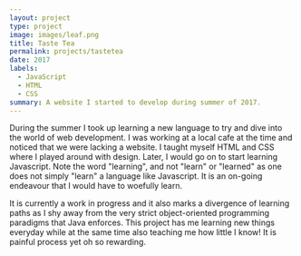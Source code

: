 ```yaml
---
layout: project
type: project
image: images/leaf.png
title: Taste Tea
permalink: projects/tastetea
date: 2017
labels:
  - JavaScript
  - HTML
  - CSS
summary: A website I started to develop during summer of 2017.
---
```


During the summer I took up learning a new language to try and dive into the world of web development. I was working at a local cafe at the time and noticed that we were lacking a website. I taught myself HTML and CSS where I played around with design. Later, I would go on to start learning Javascript. Note the word "learning", and not "learn" or "learned" as one does not simply "learn" a language like Javascript. It is an on-going endeavour that I would have to woefully learn. 

It is currently a work in progress and it also marks a divergence of learning paths as I shy away from the very strict object-oriented programming paradigms that Java enforces. This project has me learning new things everyday while at the same time also teaching me how little I know! It is painful process yet oh so rewarding. 
